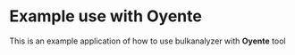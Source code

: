 # Example use with Oyente

This is an example application of how to use bulkanalyzer with **Oyente** tool